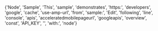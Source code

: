 {'Node', 'Sample', 'This', 'sample', 'demonstrates', 'https:', 'developers', 'google', 'cache', 'use-amp-url', 'from', 'sample:', 'Edit', 'following', 'line', 'console', 'apis', 'acceleratedmobilepageurl', 'googleapis', 'overview', 'const', 'API_KEY', '<your-api-key>', 'with:', 'node'}
